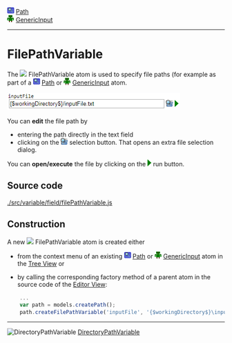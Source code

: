 ![](../../../../icons/path.png) [Path](../../model/path/path.md)<br>
![](../../../../icons/genericInput.png) [GenericInput](../../model/genericInput/genericInput.md)

----

# FilePathVariable

The ![](../../../../icons/filePath.png) FilePathVariable atom is used to specify file paths (for example as part of a ![](../../../../icons/path.png) [Path](../../model/path/path.md) or ![](../../../../icons/genericInput.png) [GenericInput](../../model/genericInput/genericInput.md) atom.

![](../../../images/file_path_variable.png)

You can **edit** the file path by
* entering the path directly in the text field
* clicking on the ![](../../../../icons/browse.png) selection button. That opens an extra file selection dialog.

You can **open/execute** the file by clicking on the ![](../../../../icons/run_triangle.png) run button.

## Source code

[./src/variable/field/filePathVariable.js](../../../../src/variable/field/filePathVariable.js)

## Construction

A new ![](../../../../icons/filePath.png) FilePathVariable atom is created either 

* from the context menu of an existing ![](../../../../icons/path.png) [Path](../../model/path/path.md) or ![](../../../../icons/genericInput.png) [GenericInput](../../model/genericInput/genericInput.md) atom in the [Tree View](../../../views/treeView.md) or 

* by calling the corresponding factory method of a parent atom in the source code of the [Editor View](../../../views/editorView.md):	

```javascript
    ...
    var path = models.createPath();	   
    path.createFilePathVariable('inputFile', '{$workingDirectory$}\input.txt');
```

----
![DirectoryPathVariable](../../../icons/directoryPath.png) [DirectoryPathVariable](./directoryPathVariable.md)
